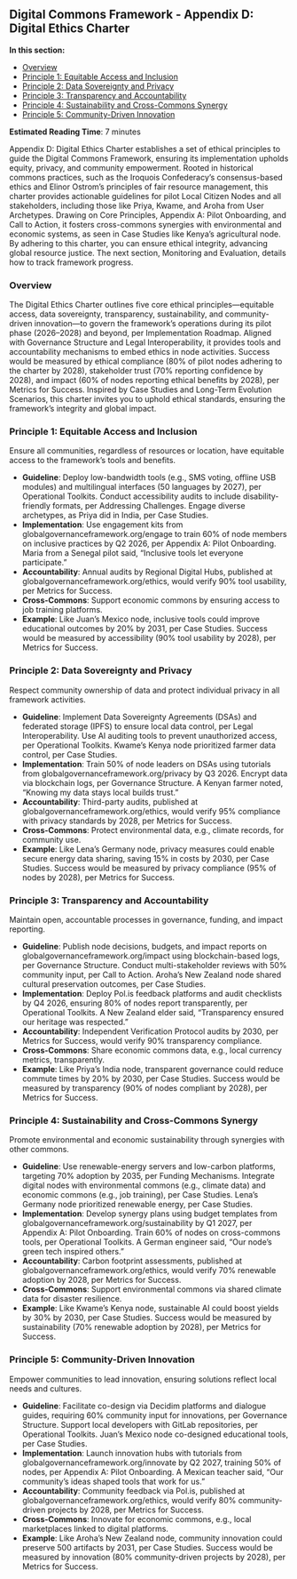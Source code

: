 

## Digital Commons Framework - Appendix D: Digital Ethics Charter

**In this section:**
- [Overview](#overview)
- [Principle 1: Equitable Access and Inclusion](#principle-1-equitable-access-and-inclusion)
- [Principle 2: Data Sovereignty and Privacy](#principle-2-data-sovereignty-and-privacy)
- [Principle 3: Transparency and Accountability](#principle-3-transparency-and-accountability)
- [Principle 4: Sustainability and Cross-Commons Synergy](#principle-4-sustainability-and-cross-commons-synergy)
- [Principle 5: Community-Driven Innovation](#principle-5-community-driven-innovation)

**Estimated Reading Time**: 7 minutes

Appendix D: Digital Ethics Charter establishes a set of ethical principles to guide the Digital Commons Framework, ensuring its implementation upholds equity, privacy, and community empowerment. Rooted in historical commons practices, such as the Iroquois Confederacy’s consensus-based ethics and Elinor Ostrom’s principles of fair resource management, this charter provides actionable guidelines for pilot Local Citizen Nodes and all stakeholders, including those like Priya, Kwame, and Aroha from User Archetypes. Drawing on Core Principles, Appendix A: Pilot Onboarding, and Call to Action, it fosters cross-commons synergies with environmental and economic systems, as seen in Case Studies like Kenya’s agricultural node. By adhering to this charter, you can ensure ethical integrity, advancing global resource justice. The next section, Monitoring and Evaluation, details how to track framework progress.

### <a id="overview"></a>Overview
The Digital Ethics Charter outlines five core ethical principles—equitable access, data sovereignty, transparency, sustainability, and community-driven innovation—to govern the framework’s operations during its pilot phase (2026–2028) and beyond, per Implementation Roadmap. Aligned with Governance Structure and Legal Interoperability, it provides tools and accountability mechanisms to embed ethics in node activities. Success would be measured by ethical compliance (80% of pilot nodes adhering to the charter by 2028), stakeholder trust (70% reporting confidence by 2028), and impact (60% of nodes reporting ethical benefits by 2028), per Metrics for Success. Inspired by Case Studies and Long-Term Evolution Scenarios, this charter invites you to uphold ethical standards, ensuring the framework’s integrity and global impact.

### <a id="principle-1-equitable-access-and-inclusion"></a>Principle 1: Equitable Access and Inclusion
Ensure all communities, regardless of resources or location, have equitable access to the framework’s tools and benefits.
- **Guideline**: Deploy low-bandwidth tools (e.g., SMS voting, offline USB modules) and multilingual interfaces (50 languages by 2027), per Operational Toolkits. Conduct accessibility audits to include disability-friendly formats, per Addressing Challenges. Engage diverse archetypes, as Priya did in India, per Case Studies.
- **Implementation**: Use engagement kits from globalgovernanceframework.org/engage to train 60% of node members on inclusive practices by Q2 2026, per Appendix A: Pilot Onboarding. Maria from a Senegal pilot said, “Inclusive tools let everyone participate.”
- **Accountability**: Annual audits by Regional Digital Hubs, published at globalgovernanceframework.org/ethics, would verify 90% tool usability, per Metrics for Success.
- **Cross-Commons**: Support economic commons by ensuring access to job training platforms.
- **Example**: Like Juan’s Mexico node, inclusive tools could improve educational outcomes by 20% by 2031, per Case Studies.
Success would be measured by accessibility (90% tool usability by 2028), per Metrics for Success.

### <a id="principle-2-data-sovereignty-and-privacy"></a>Principle 2: Data Sovereignty and Privacy
Respect community ownership of data and protect individual privacy in all framework activities.
- **Guideline**: Implement Data Sovereignty Agreements (DSAs) and federated storage (IPFS) to ensure local data control, per Legal Interoperability. Use AI auditing tools to prevent unauthorized access, per Operational Toolkits. Kwame’s Kenya node prioritized farmer data control, per Case Studies.
- **Implementation**: Train 50% of node leaders on DSAs using tutorials from globalgovernanceframework.org/privacy by Q3 2026. Encrypt data via blockchain logs, per Governance Structure. A Kenyan farmer noted, “Knowing my data stays local builds trust.”
- **Accountability**: Third-party audits, published at globalgovernanceframework.org/ethics, would verify 95% compliance with privacy standards by 2028, per Metrics for Success.
- **Cross-Commons**: Protect environmental data, e.g., climate records, for community use.
- **Example**: Like Lena’s Germany node, privacy measures could enable secure energy data sharing, saving 15% in costs by 2030, per Case Studies.
Success would be measured by privacy compliance (95% of nodes by 2028), per Metrics for Success.

### <a id="principle-3-transparency-and-accountability"></a>Principle 3: Transparency and Accountability
Maintain open, accountable processes in governance, funding, and impact reporting.
- **Guideline**: Publish node decisions, budgets, and impact reports on globalgovernanceframework.org/impact using blockchain-based logs, per Governance Structure. Conduct multi-stakeholder reviews with 50% community input, per Call to Action. Aroha’s New Zealand node shared cultural preservation outcomes, per Case Studies.
- **Implementation**: Deploy Pol.is feedback platforms and audit checklists by Q4 2026, ensuring 80% of nodes report transparently, per Operational Toolkits. A New Zealand elder said, “Transparency ensured our heritage was respected.”
- **Accountability**: Independent Verification Protocol audits by 2030, per Metrics for Success, would verify 90% transparency compliance.
- **Cross-Commons**: Share economic commons data, e.g., local currency metrics, transparently.
- **Example**: Like Priya’s India node, transparent governance could reduce commute times by 20% by 2030, per Case Studies.
Success would be measured by transparency (90% of nodes compliant by 2028), per Metrics for Success.

### <a id="principle-4-sustainability-and-cross-commons-synergy"></a>Principle 4: Sustainability and Cross-Commons Synergy
Promote environmental and economic sustainability through synergies with other commons.
- **Guideline**: Use renewable-energy servers and low-carbon platforms, targeting 70% adoption by 2035, per Funding Mechanisms. Integrate digital nodes with environmental commons (e.g., climate data) and economic commons (e.g., job training), per Case Studies. Lena’s Germany node prioritized renewable energy, per Case Studies.
- **Implementation**: Develop synergy plans using budget templates from globalgovernanceframework.org/sustainability by Q1 2027, per Appendix A: Pilot Onboarding. Train 60% of nodes on cross-commons tools, per Operational Toolkits. A German engineer said, “Our node’s green tech inspired others.”
- **Accountability**: Carbon footprint assessments, published at globalgovernanceframework.org/ethics, would verify 70% renewable adoption by 2028, per Metrics for Success.
- **Cross-Commons**: Support environmental commons via shared climate data for disaster resilience.
- **Example**: Like Kwame’s Kenya node, sustainable AI could boost yields by 30% by 2030, per Case Studies.
Success would be measured by sustainability (70% renewable adoption by 2028), per Metrics for Success.

### <a id="principle-5-community-driven-innovation"></a>Principle 5: Community-Driven Innovation
Empower communities to lead innovation, ensuring solutions reflect local needs and cultures.
- **Guideline**: Facilitate co-design via Decidim platforms and dialogue guides, requiring 60% community input for innovations, per Governance Structure. Support local developers with GitLab repositories, per Operational Toolkits. Juan’s Mexico node co-designed educational tools, per Case Studies.
- **Implementation**: Launch innovation hubs with tutorials from globalgovernanceframework.org/innovate by Q2 2027, training 50% of nodes, per Appendix A: Pilot Onboarding. A Mexican teacher said, “Our community’s ideas shaped tools that work for us.”
- **Accountability**: Community feedback via Pol.is, published at globalgovernanceframework.org/ethics, would verify 80% community-driven projects by 2028, per Metrics for Success.
- **Cross-Commons**: Innovate for economic commons, e.g., local marketplaces linked to digital platforms.
- **Example**: Like Aroha’s New Zealand node, community innovation could preserve 500 artifacts by 2031, per Case Studies.
Success would be measured by innovation (80% community-driven projects by 2028), per Metrics for Success.